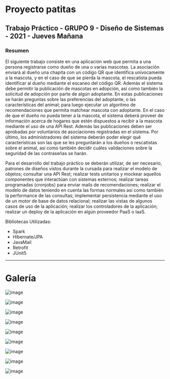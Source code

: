 # Proyecto patitas

## Trabajo Práctico - GRUPO 9 - Diseño de Sistemas - 2021 - Jueves Mañana

### Resumen

El siguiente trabajo consiste en una aplicación web que permita a una persona registrarse como dueño de una o varias mascotas. La asociación enviará al dueño una chapita con un código QR que identifica unívocamente a la mascota, y en el caso de que se pierda la mascota, el rescatista pueda identificar al dueño mediante el escaneo del código QR.
Además el sistema debe permitir la publicación de mascotas en adopción, así como también la solicitud de adopción por parte de algún adoptante. En estas publicaciones se harán preguntas sobre las preferencias del adoptante, o las características del animal; para luego ejecutar un algoritmo de recomendaciones que permita matchear mascota con adoptante. En el caso de que el dueño no pueda tener a la mascota, el sistema deberá proveer de información acerca de hogares que estén dispuestos a recibir a la mascota mediante el uso de una API Rest. Además las publicaciones deben ser aprobadas por voluntarios de asociaciones registradas en el sistema. Por último, los administradores del sistema deberán poder elegir qué características son las que se les preguntarán a los dueños o rescatistas sobre el animal, así como también decidir cuáles validaciones sobre la seguridad de las contraseñas se harán.

Para el desarrollo del trabajo práctico se deberán utilizar, de ser necesario, patrones de diseños vistos durante la cursada para realizar el modelo de objetos; consultar una API Rest; realizar tests unitarios y mockear aquellos componentes que interactúan con sistemas externos; realizar tareas programadas (cronjobs) para enviar mails de recomendaciones; realizar el modelo de datos teniendo en cuenta las formas normales así como también la performance de las consultas; implementar persistencia mediante el uso de un motor de base de datos relacional; realizar las vistas de algunos casos de uso de la aplicación; realizar los controladores de la aplicación; realizar un deploy de la aplicación en algún proveedor PaaS o IaaS. 

Bibliotecas Utilizadas:

- Spark
- Hibernate/JPA
- JavaMail
- Retrofit
- JUnit5


----
# Galería

![image](https://user-images.githubusercontent.com/62455934/148273411-75ae035c-5bd7-4ce1-8dbd-13217e62ebf0.png)

![image](https://user-images.githubusercontent.com/62455934/148273636-fad475b5-3dc8-4eec-9ce8-ac26d4f48f39.png)

![image](https://user-images.githubusercontent.com/62455934/148273720-8e46a655-57fb-4c74-aec2-f0afefaf7265.png)

![image](https://user-images.githubusercontent.com/62455934/148273810-5824a8c8-1ae9-4702-ac35-b9610a29e35a.png)

![image](https://user-images.githubusercontent.com/62455934/148273330-96219061-3e89-486f-a883-51d15147a31f.png)

![image](https://user-images.githubusercontent.com/62455934/148273189-5094af8b-3ff2-4b52-b0ab-4fb7b0a97cf7.png)

![image](https://user-images.githubusercontent.com/62455934/148273864-9191a566-3cf5-4af1-a6ed-c8be32727857.png)

![image](https://user-images.githubusercontent.com/62455934/148273959-eb9396df-0ac0-4ab3-a6c2-8be41f4b1b35.png)

![image](https://user-images.githubusercontent.com/62455934/148274722-99acff88-77bc-44c0-be10-3994275be109.png)






